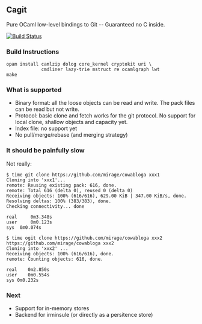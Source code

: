 ## Cagit

Pure OCaml low-level bindings to Git -- Guaranteed no C inside.

[![Build Status](https://travis-ci.org/samoht/ocaml-git.png?branch=master)](https://travis-ci.org/samoht/ocaml-git)

### Build Instructions

```
opam install camlzip dolog core_kernel cryptokit uri \
             cmdliner lazy-trie mstruct re ocamlgraph lwt
make
```

### What is supported

* Binary format: all the loose objects can be read and write. The pack
  files can be read but not write.
* Protocol: basic clone and fetch works for the git protocol. No
  support for local clone, shallow objects and capacity yet.
* Index file: no support yet
* No pull/merge/rebase (and merging strategy)

### It should be painfully slow

Not really:

```
$ time git clone https://github.com/mirage/cowabloga xxx1
Cloning into 'xxx1'...
remote: Reusing existing pack: 616, done.
remote: Total 616 (delta 0), reused 0 (delta 0)
Receiving objects: 100% (616/616), 629.00 KiB | 347.00 KiB/s, done.
Resolving deltas: 100% (383/383), done.
Checking connectivity... done

real	 0m3.348s
user	 0m0.123s
sys	 0m0.074s
```

```
$ time ogit clone https://github.com/mirage/cowabloga xxx2
https://github.com/mirage/cowabloga xxx2
Cloning into 'xxx2' ...
Receiving objects: 100% (616/616), done.
remote: Counting objects: 616, done.

real	0m2.850s
user	0m0.554s
sys	0m0.232s
```

### Next

* Support for in-memory stores
* Backend for irminsule (or directly as a persitence store)
